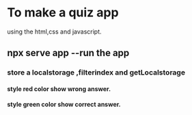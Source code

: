 # To make a quiz app

using the html,css and javascript.

## npx serve app --run the app

### store a localstorage ,filterindex and getLocalstorage

#### style red color show wrong answer.

#### style green color show correct answer.
